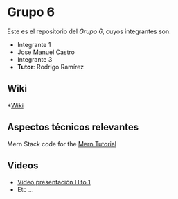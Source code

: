 # Grupo 6
Este es el repositorio del *Grupo 6*, cuyos integrantes son:
* Integrante 1
* Jose Manuel Castro
* Integrante 3
* **Tutor**: Rodrigo Ramírez

## Wiki
*[Wiki](https://github.com/Zurickata/INF236-2023-2-GRUPO-6/wiki)
## Aspectos técnicos relevantes
Mern Stack code for the [Mern Tutorial](https://www.mongodb.com/languages/mern-stack-tutorial)

## Videos
* [Video presentación Hito 1](https://www.youtube.com/)
* Etc ...
